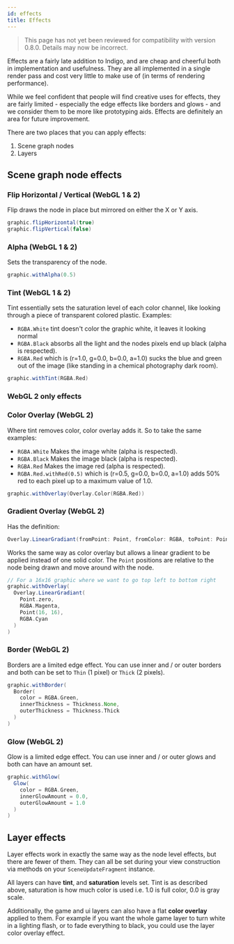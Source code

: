 ```yaml
---
id: effects
title: Effects
---
```


> This page has not yet been reviewed for compatibility with version 0.8.0. Details may now be incorrect.

Effects are a fairly late addition to Indigo, and are cheap and cheerful both in implementation and usefulness. They are all implemented in a single render pass and cost very little to make use of (in terms of rendering performance).

While we feel confident that people will find creative uses for effects, they are fairly limited - especially the edge effects like borders and glows - and we consider them to be more like prototyping aids. Effects are definitely an area for future improvement.

There are two places that you can apply effects:

1. Scene graph nodes
1. Layers

## Scene graph node effects

### Flip Horizontal / Vertical (WebGL 1 & 2)

Flip draws the node in place but mirrored on either the X or Y axis.

```scala
graphic.flipHorizontal(true)
graphic.flipVertical(false)
```

### Alpha (WebGL 1 & 2)

Sets the transparency of the node.

```scala
graphic.withAlpha(0.5)
```

### Tint (WebGL 1 & 2)

Tint essentially sets the saturation level of each color channel, like looking through a piece of transparent colored plastic. Examples:

- `RGBA.White` tint doesn't color the graphic white, it leaves it looking normal
- `RGBA.Black` absorbs all the light and the nodes pixels end up black (alpha is respected).
- `RGBA.Red` which is (r=1.0, g=0.0, b=0.0, a=1.0) sucks the blue and green out of the image (like standing in a chemical photography dark room).

```scala
graphic.withTint(RGBA.Red)
```

### WebGL 2 only effects

### Color Overlay (WebGL 2)

Where tint removes color, color overlay adds it. So to take the same examples:

- `RGBA.White` Makes the image white (alpha is respected).
- `RGBA.Black` Makes the image black (alpha is respected).
- `RGBA.Red` Makes the image red (alpha is respected).
- `RGBA.Red.withRed(0.5)` which is (r=0.5, g=0.0, b=0.0, a=1.0) adds 50% red to each pixel up to a maximum value of 1.0.

```scala
graphic.withOverlay(Overlay.Color(RGBA.Red))
```

### Gradient Overlay (WebGL 2)

Has the definition:

```scala
Overlay.LinearGradiant(fromPoint: Point, fromColor: RGBA, toPoint: Point, toColor: RGBA)
```

Works the same way as color overlay but allows a linear gradient to be applied instead of one solid color. The `Point` positions are relative to the node being drawn and move around with the node.

```scala
// For a 16x16 graphic where we want to go top left to bottom right
graphic.withOverlay(
  Overlay.LinearGradiant(
    Point.zero,
    RGBA.Magenta,
    Point(16, 16),
    RGBA.Cyan
  )
)
```

### Border (WebGL 2)

Borders are a limited edge effect. You can use inner and / or outer borders and both can be set to `Thin` (1 pixel) or `Thick` (2 pixels).

```scala
graphic.withBorder(
  Border(
    color = RGBA.Green,
    innerThickness = Thickness.None,
    outerThickness = Thickness.Thick
  )
)
```

### Glow (WebGL 2)

Glow is a limited edge effect. You can use inner and / or outer glows and both can have an amount set.

```scala
graphic.withGlow(
  Glow(
    color = RGBA.Green,
    innerGlowAmount = 0.0,
    outerGlowAmount = 1.0
  )
)
```

## Layer effects

Layer effects work in exactly the same way as the node level effects, but there are fewer of them. They can all be set during your view construction via methods on your `SceneUpdateFragment` instance.

All layers can have **tint**, and **saturation** levels set. Tint is as described above, saturation is how much color is used i.e. 1.0 is full color, 0.0 is gray scale.

Additionally, the game and ui layers can also have a flat **color overlay** applied to them. For example if you want the whole game layer to turn white in a lighting flash, or to fade everything to black, you could use the layer color overlay effect.
